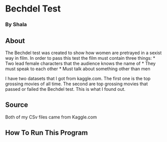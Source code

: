 # Bechdel Test
### By Shala 

## About

The Bechdel test was created to show how women are pretrayed in a sexist way in film. In order to pass this test the film must contain three things:
        * Two lead female characters that the audience knows the name of 
        * They must speak to each other
        * Must talk about something other than men

I have two datasets that I got from kaggle.com. The first one is the top grossing movies of all time. The second are top grossing movies that passed or failed the Bechdel test. This is what I found out.

## Source 
Both of my CSv files came from Kaggle.com

## How To Run This Program 
